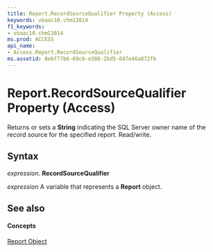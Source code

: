 ```yaml
---
title: Report.RecordSourceQualifier Property (Access)
keywords: vbaac10.chm13814
f1_keywords:
- vbaac10.chm13814
ms.prod: ACCESS
api_name:
- Access.Report.RecordSourceQualifier
ms.assetid: 8ebf77b6-69c8-e386-2bd5-687e46a872fb
---
```



# Report.RecordSourceQualifier Property (Access)

Returns or sets a  **String** indicating the SQL Server owner name of the record source for the specified report. Read/write.


## Syntax

 _expression_. **RecordSourceQualifier**

 _expression_ A variable that represents a **Report** object.


## See also


#### Concepts


[Report Object](report-object-access.md)

